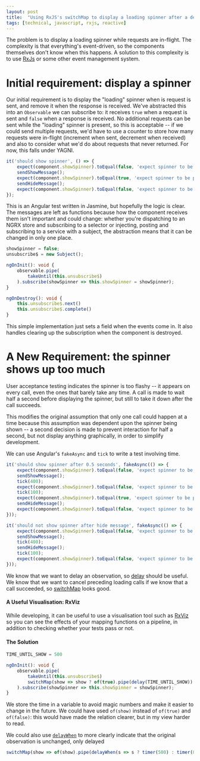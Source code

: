 ```yaml
---
layout: post
title:  "Using RxJS's switchMap to display a loading spinner after a delay"
tags: [technical, javascript, rxjs, reactive]
---
```


The problem is to display a loading spinner while requests are in-flight. The complexity is that everything's event-driven, so the components themselves don't know when this happens. A solution to this complexity is to use [RxJs](https://rxjs.dev/guide/overview) or some other event management system.

Initial requirement: display a spinner
======================================

Our initial requirement is to display the "loading" spinner when is request is sent, and remove it when the response is received. We've abstracted this into an `Observable` we can subscribe to: it receives `true` when a request is sent and `false` when a response is received. No additional requests can be sent while the "loading" spinner is present, so this is acceptable -- if we could send multiple requests, we'd have to use a counter to store how many requests were in-flight (increment when sent, decrement when received) and also to consider what we'd do about requests that never returned. For now, this falls under YAGNI.

```typescript
it('should show spinner', () => {
	expect(component.showSpinner).toEqual(false, 'expect spinner to be absent at first');
	sendShowMessage();
	expect(component.showSpinner).toEqual(true, 'expect spinner to be present after show message');
	sendHideMessage();
	expect(component.showSpinner).toEqual(false, 'expect spinner to be absent after hide message');
});
```

This is an Angular test written in Jasmine, but hopefully the logic is clear. The messages are left as functions because how the component receives them isn't important and could change: whether you're dispatching to an NGRX store and subscribing to a selector or injecting, posting and subscribing to a service with a subject, the abstraction means that it can be changed in only one place.

```typescript
showSpinner = false;
unsubscribe$ = new Subject();

ngOnInit(): void {
	observable.pipe(
		takeUntil(this.unsubscribe$)
	).subscribe(showSpinner => this.showSpinner = showSpinner);
}

ngOnDestroy(): void {
	this.unsubscribe$.next()
	this.unsubscribe$.complete()
}
```

This simple implementation just sets a field when the events come in. It also handles clearing up the subscription when the component is destroyed.

A New Requirement: the spinner shows up too much
================================================

User acceptance testing indicates the spinner is too flashy -- it appears on every call, even the ones that barely take any time. A call is made to wait half a second before displaying the spinner, but still to take it down after the call succeeds.

This modifies the original assumption that only one call could happen at a time because this assumption was dependent upon the spinner being shown -- a second decision is made to prevent interaction for half a second, but not display anything graphically, in order to simplify development.

We can use Angular's `fakeAsync` and `tick` to write a test involving time.

```typescript
it('should show spinner after 0.5 seconds', fakeAsync(() => {
	expect(component.showSpinner).toEqual(false, 'expect spinner to be absent at first');
	sendShowMessage();
	tick(400);
	expect(component.showSpinner).toEqual(false, 'expect spinner to be absent while not too much time has passed');
	tick(100);
	expect(component.showSpinner).toEqual(true, 'expect spinner to be present after show message and half a second');
	sendHideMessage();
	expect(component.showSpinner).toEqual(false, 'expect spinner to be absent after hide message');
}));

it('should not show spinner after hide message', fakeAsync(() => {
	expect(component.showSpinner).toEqual(false, 'expect spinner to be absent at first');
	sendShowMessage();
	tick(400);
	sendHideMessage();
	tick(100);
	expect(component.showSpinner).toEqual(false, 'expect spinner to be absent after hide message');
}));
```

We know that we want to delay an observation, so [delay](https://rxjs.dev/api/operators/delay) should be useful. We know that we want to cancel preceding loading calls if we know that a call succeeded, so [switchMap](https://www.learnrxjs.io/learn-rxjs/operators/transformation/switchmap) looks good.

#### A Useful Visualisation: RxViz

While developing, it can be useful to use a visualisation tool such as [RxViz](https://rxviz.com) so you can see the effects of your mapping functions on a pipeline, in addition to checking whether your tests pass or not.

#### The Solution

```typescript
TIME_UNTIL_SHOW = 500

ngOnInit(): void {
	observable.pipe(
		takeUntil(this.unsubscribe$)
		switchMap(show => show ? of(true).pipe(delay(TIME_UNTIL_SHOW)) : of(false))
	).subscribe(showSpinner => this.showSpinner = showSpinner);
}
```

We store the time in a variable to avoid magic numbers and make it easier to change in the future. We could have used `of(show)` instead of `of(true)` and `of(false)`: this would have made the relation clearer, but in my view harder to read.

We could also use [`delayWhen`](https://rxjs.dev/api/operators/delayWhen) to more clearly indicate that the original observation is unchanged, only delayed

```typescript
switchMap(show => of(show).pipe(delayWhen(s => s ? timer(500) : timer(0))))
```

<!-- I think the final intention here was to add another requirement: after 30 seconds, if the spinner hasn't gone away, display an error. -->
